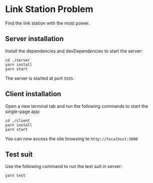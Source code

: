 # Link Station Problem

Find the link station with the most power.

## Server installation
Install the dependencies and devDependencies to start the server:
```
cd ./server
yarn install
yarn start
```
The server is started at port `5555`.

## Client installation
Open a new terminal tab and run the following commands to start the single-page app:
```
cd ./client
yarn install
yarn start
```
You can now access the site browsing to `http://localhost:3000`

## Test suit
Use the following command to run the test suit in server:
```
yarn test
```

